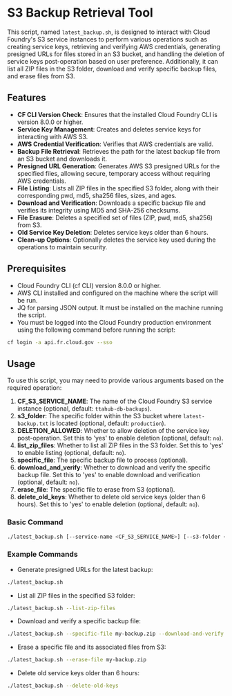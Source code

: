# S3 Backup Retrieval Tool

This script, named `latest_backup.sh`, is designed to interact with Cloud Foundry's S3 service instances to perform various operations such as creating service keys, retrieving and verifying AWS credentials, generating presigned URLs for files stored in an S3 bucket, and handling the deletion of service keys post-operation based on user preference. Additionally, it can list all ZIP files in the S3 folder, download and verify specific backup files, and erase files from S3.

## Features

- **CF CLI Version Check**: Ensures that the installed Cloud Foundry CLI is version 8.0.0 or higher.
- **Service Key Management**: Creates and deletes service keys for interacting with AWS S3.
- **AWS Credential Verification**: Verifies that AWS credentials are valid.
- **Backup File Retrieval**: Retrieves the path for the latest backup file from an S3 bucket and downloads it.
- **Presigned URL Generation**: Generates AWS S3 presigned URLs for the specified files, allowing secure, temporary access without requiring AWS credentials.
- **File Listing**: Lists all ZIP files in the specified S3 folder, along with their corresponding pwd, md5, sha256 files, sizes, and ages.
- **Download and Verification**: Downloads a specific backup file and verifies its integrity using MD5 and SHA-256 checksums.
- **File Erasure**: Deletes a specified set of files (ZIP, pwd, md5, sha256) from S3.
- **Old Service Key Deletion**: Deletes service keys older than 6 hours.
- **Clean-up Options**: Optionally deletes the service key used during the operations to maintain security.

## Prerequisites

- Cloud Foundry CLI (cf CLI) version 8.0.0 or higher.
- AWS CLI installed and configured on the machine where the script will be run.
- JQ for parsing JSON output. It must be installed on the machine running the script.
- You must be logged into the Cloud Foundry production environment using the following command before running the script:

```bash
cf login -a api.fr.cloud.gov --sso
```

## Usage

To use this script, you may need to provide various arguments based on the required operation:

1. **CF_S3_SERVICE_NAME**: The name of the Cloud Foundry S3 service instance (optional, default: `ttahub-db-backups`).
2. **s3_folder**: The specific folder within the S3 bucket where `latest-backup.txt` is located (optional, default: `production`).
3. **DELETION_ALLOWED**: Whether to allow deletion of the service key post-operation. Set this to 'yes' to enable deletion (optional, default: `no`).
4. **list_zip_files**: Whether to list all ZIP files in the S3 folder. Set this to 'yes' to enable listing (optional, default: `no`).
5. **specific_file**: The specific backup file to process (optional).
6. **download_and_verify**: Whether to download and verify the specific backup file. Set this to 'yes' to enable download and verification (optional, default: `no`).
7. **erase_file**: The specific file to erase from S3 (optional).
8. **delete_old_keys**: Whether to delete old service keys (older than 6 hours). Set this to 'yes' to enable deletion (optional, default: `no`).

### Basic Command

```bash
./latest_backup.sh [--service-name <CF_S3_SERVICE_NAME>] [--s3-folder <s3_folder>] [--allow-deletion] [--list-zip-files] [--specific-file <file_name>] [--download-and-verify] [--erase-file <zip_file>] [--delete-old-keys]
```

### Example Commands

- Generate presigned URLs for the latest backup:

```bash
./latest_backup.sh
```

- List all ZIP files in the specified S3 folder:

```bash
./latest_backup.sh --list-zip-files
```

- Download and verify a specific backup file:

```bash
./latest_backup.sh --specific-file my-backup.zip --download-and-verify
```

- Erase a specific file and its associated files from S3:

```bash
./latest_backup.sh --erase-file my-backup.zip
```

- Delete old service keys older than 6 hours:

```bash
./latest_backup.sh --delete-old-keys
```
